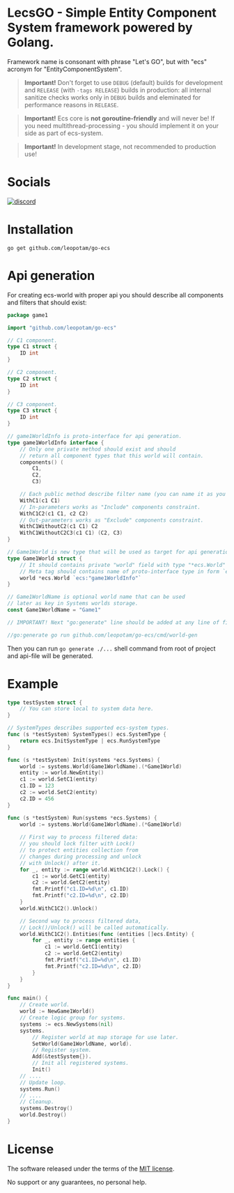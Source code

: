 # LecsGO - Simple Entity Component System framework powered by Golang.

Framework name is consonant with phrase "Let's GO", but with "ecs" acronym for "EntityComponentSystem".

> **Important!** Don't forget to use `DEBUG` (default) builds for development and `RELEASE` (with `-tags RELEASE`) builds in production: all internal sanitize checks works only in `DEBUG` builds and eleminated for performance reasons in `RELEASE`.

> **Important!** Ecs core is **not goroutine-friendly** and will never be! If you need multithread-processing - you should implement it on your side as part of ecs-system.

> **Important!** In development stage, not recommended to production use!

# Socials
[![discord](https://img.shields.io/discord/404358247621853185.svg?label=enter%20to%20discord%20server&style=for-the-badge&logo=discord)](https://discord.gg/5GZVde6)

# Installation

`go get github.com/leopotam/go-ecs`

# Api generation
For creating ecs-world with proper api you should describe all components and filters that should exist:
```go
package game1

import "github.com/leopotam/go-ecs"

// C1 component.
type C1 struct {
	ID int
}

// C2 component.
type C2 struct {
	ID int
}

// C3 component.
type C3 struct {
	ID int
}

// game1WorldInfo is proto-interface for api generation.
type game1WorldInfo interface {
	// Only one private method should exist and should
	// return all component types that this world will contain.
	components() (
		C1,
		C2,
		C3)

	// Each public method describe filter name (you can name it as you want).
	WithC1(c1 C1)
	// In-parameters works as "Include" components constraint.
	WithC1C2(c1 C1, c2 C2)
	// Out-parameters works as "Exclude" components constraint.
	WithC1WithoutC2(c1 C1) C2
	WithC1WithoutC2C3(c1 C1) (C2, C3)
}

// Game1World is new type that will be used as target for api generation.
type Game1World struct {
    // It should contains private "world" field with type "*ecs.World" - its important!
    // Meta tag should contains name of proto-interface type in form `ecs:"ProtoInterfaceTypeName"`
	world *ecs.World `ecs:"game1WorldInfo"`
}

// Game1WorldName is optional world name that can be used
// later as key in Systems worlds storage.
const Game1WorldName = "Game1"

// IMPORTANT! Next "go:generate" line should be added at any line of file where world type + world proto-interface placed.

//go:generate go run github.com/leopotam/go-ecs/cmd/world-gen
```
Then you can run `go generate ./...` shell command from root of project and api-file will be generated.

# Example

```go
type testSystem struct {
	// You can store local to system data here.
}

// SystemTypes describes supported ecs-system types.
func (s *testSystem) SystemTypes() ecs.SystemType {
	return ecs.InitSystemType | ecs.RunSystemType
}

func (s *testSystem) Init(systems *ecs.Systems) {
	world := systems.World(Game1WorldName).(*Game1World)
	entity := world.NewEntity()
	c1 := world.SetC1(entity)
	c1.ID = 123
	c2 := world.SetC2(entity)
	c2.ID = 456
}

func (s *testSystem) Run(systems *ecs.Systems) {
	world := systems.World(Game1WorldName).(*Game1World)
	
	// First way to process filtered data:
	// you should lock filter with Lock()
	// to protect entities collection from
	// changes during processing and unlock
	// with Unlock() after it.
	for _, entity := range world.WithC1C2().Lock() {
		c1 := world.GetC1(entity)
		c2 := world.GetC2(entity)
		fmt.Printf("c1.ID=%d\n", c1.ID)
		fmt.Printf("c2.ID=%d\n", c2.ID)
	}
	world.WithC1C2().Unlock()

	// Second way to process filtered data,
	// Lock()/Unlock() will be called automatically.
	world.WithC1C2().Entities(func (entities []ecs.Entity) {
		for _, entity := range entities {
			c1 := world.GetC1(entity)
			c2 := world.GetC2(entity)
			fmt.Printf("c1.ID=%d\n", c1.ID)
			fmt.Printf("c2.ID=%d\n", c2.ID)
		}
	}
}

func main() {
	// Create world.
	world := NewGame1World()
	// Create logic group for systems.
	systems := ecs.NewSystems(nil)
	systems.
		// Register world at map storage for use later.
		SetWorld(Game1WorldName, world).
		// Register system.
		Add(&testSystem{}).
		// Init all registered systems.
		Init()
	// ....
	// Update loop.
	systems.Run()
	// ....
	// Cleanup.
	systems.Destroy()
	world.Destroy()
}
```

# License
The software released under the terms of the [MIT license](./LICENSE.md).

No support or any guarantees, no personal help. 
